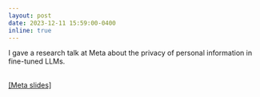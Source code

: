 ```yaml
---
layout: post
date: 2023-12-11 15:59:00-0400
inline: true
---
```


I gave a research talk at Meta about the privacy of personal information in fine-tuned LLMs.
<br><br>
<div>
<a href="/assets/pdf/[Meta] Analyzing PII Leakage.pdf">[Meta slides]</a>
</div>



